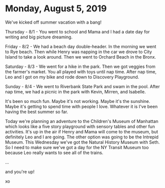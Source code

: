 # Monday, August 5, 2019

We've kicked off summer vacation with a bang! 

Thursday - 8/1 - You went to school and Mama and I had a date day for writing and big picture dreaming. 

Friday - 8/2 - We had a beach day double-header. In the morning we went to Rye beach. Then while Henry was napping in the car we drove to City Island to take a look around. Then we went to Orchard Beach in the Bronx. 

Saturday - 8/3 - We went for a hike in the park. Then we got veggies from the farmer's market. You all played with toys until nap time. After nap time, Leo and I got on my bike and rode down to Discovery Playground. 

Sunday - 8/4 - We went to Riverbank State Park and swam in the pool. After nap time, we had a picnic in the park with Kevin, Mirren, and Isabelle. 

It's been so much fun. Maybe it's not working. Maybe it's the sunshine. Maybe it's getting to spend time with people I love. Whatever it is I've been having the best summer so far. 

Today we're planning an adventure to the Children's Museum of Manhattan which looks like a five story playground with sensory tables and other fun activities. It's up in the air if Henry and Mama will come to the museum, but definitely Leo and I are going. The other option was going to be the Intrepid Museum. This Wednesday we've got the Natural History Museum with Seth. So I need to make sure we've got a day for the NY Transit Museum too because Leo really wants to see all of the trains. 

... 

and you're up!

xo





